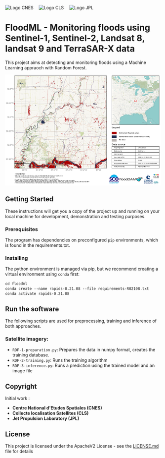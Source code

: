 <a><img title="Logo CNES" src="https://labo.obs-mip.fr/wp-content-labo/uploads/sites/19/2015/03/Logo-CNES-horizontal-bleu-300-e1425986175723.png" width="150"/></a>&emsp;
<a><img title="Logo CLS" src="https://www.cls.fr/wp-content/themes/cls2/images/cls/cls-logo@x2.png" width="150" /></a>&emsp;
<a><img title="Logo JPL" src="https://upload.wikimedia.org/wikipedia/commons/thumb/c/c6/Jet_Propulsion_Laboratory_logo.svg/320px-Jet_Propulsion_Laboratory_logo.svg.png" width="150" /></a>&emsp;

# FloodML - Monitoring floods using Sentinel-1, Sentinel-2, Landsat 8, landsat 9 and TerraSAR-X data

This project aims at detecting and monitoring floods using a Machine Learning appraoch with Random Forest.


<a><img title="Example" src="./visualization_example.png" width="800"/></a>


## Getting Started

These instructions will get you a copy of the project up and running on your local machine for development, demonstration and testing purposes.

### Prerequisites

The program has dependencies on preconfigured `pip` environments, which is found in the requirements.txt.

### Installing

The python environment is managed via pip, but we recommend creating a virtual environment using `conda` first:

```
cd floodml
conda create --name rapids-0.21.08 --file requirements-R02108.txt
conda activate rapids-0.21.08
```

## Run the software

The following scripts are used for preprocessing, training and inference of both approaches.

### Satellite imagery:

* `RDF-1-preparation.py`: Prepares the data in numpy format, creates the training database.
* `RDF-2-training.py`: Runs the training algorithm
* `RDF-3-inference.py`: Runs a prediction using the trained model and an image file

## Copyright

Initial work :
* **Centre National d'Etudes Spatiales (CNES)**
* **Collecte localisation Satellites (CLS)**
* **Jet Propulsion Laboratory (JPL)**

## License

This project is licensed under the ApacheV2 License - see the [LICENSE.md](LICENSE.md) file for details
